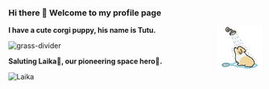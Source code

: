 ### Hi there 👋 Welcome to my profile page 


**I have a cute corgi puppy, his name is Tutu.**  <img src="gududu.gif" alt="tutu taking a shower" align="right">


![grass-divider](https://github.com/oahcgnaw/oahcgnaw/assets/49519644/69d40ccf-4c01-4940-8887-688fd1140f18)


**Saluting Laika🫡, our pioneering space hero🚀.**


![Laika](https://github.com/oahcgnaw/oahcgnaw/assets/49519644/45e6575e-3fae-4188-93c7-57f2d6d84415) 



